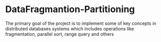 # DataFragmantion-Partitioning
The primary goal of the project is to implement some of key concepts in distributed databases systems which includes operations like fragmentation, parallel sort, range query and others
